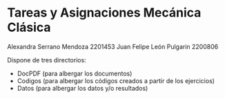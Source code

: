 # Tareas y Asignaciones Mecánica Clásica
Alexandra Serrano Mendoza 2201453
Juan Felipe León Pulgarin 2200806

Dispone de tres directorios: 
+ DocPDF (para albergar los documentos)
+ Codigos (para albergar los códigos creados a partir de los ejercicios)
+ Datos (para albergar los datos y/o resultados)
